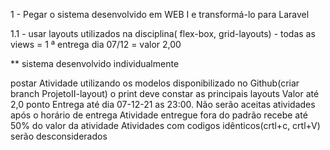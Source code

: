 1 - Pegar o sistema desenvolvido em WEB I e transformá-lo para Laravel

1.1 - usar layouts utilizados na disciplina( flex-box, grid-layouts) - todas as views = 1 ª entrega dia 07/12  = valor 2,00

** sistema desenvolvido individualmente


 postar Atividade utilizando os modelos disponibilizado no Github(criar branch  ProjetoII-layout)
 o print deve constar as principais layouts
 Valor até 2,0 ponto
 Entrega até dia  07-12-21 as 23:00. 
 Não serão aceitas atividades após o horário de entrega
 Atividade entregue fora do padrão recebe até 50% do valor da atividade
 Atividades com codigos idênticos(crtl+c, crtl+V) serão desconsiderados